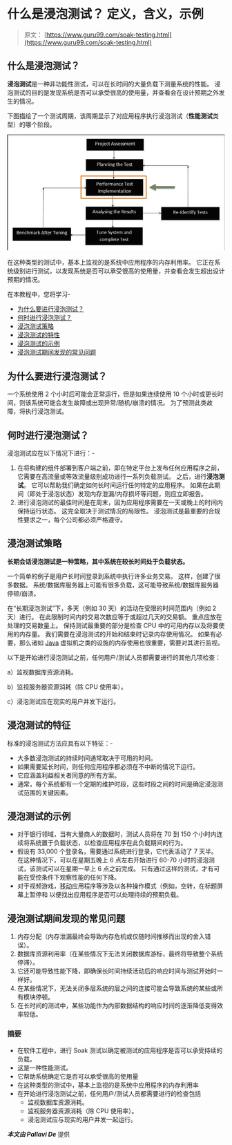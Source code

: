 # 什么是浸泡测试？ 定义，含义，示例

> 原文： [https://www.guru99.com/soak-testing.html](https://www.guru99.com/soak-testing.html)

## 什么是浸泡测试？

**浸泡测试**是一种非功能性测试，可以在长时间的大量负载下测量系统的性能。 浸泡测试的目的是发现系统是否可以承受很高的使用量，并查看会在设计预期之外发生的情况。

下图描绘了一个测试周期，该周期显示了对应用程序执行浸泡测试（**性能测试**类型）的哪个阶段。

![Type of Performance testing image](img/721232638a2f77bc2cd397b91ba1f94c.png)

在这种类型的测试中，基本上监视的是系统中应用程序的内存利用率。 它正在系统级别进行测试，以发现系统是否可以承受很高的使用量，并查看会发生超出设计预期的情况。

在本教程中，您将学习-

*   [为什么要进行浸泡测试？](#2)
*   [何时进行浸泡测试？](#3)
*   [浸泡测试策略](#4)
*   [浸泡测试的特性](#5)
*   [浸泡测试的示例](#6)
*   [浸泡测试期间发现的常见问题](#7)

## 为什么要进行浸泡测试？

一个系统使用 2 个小时后可能会正常运行，但是如果连续使用 10 个小时或更长时间，则该系统可能会发生故障或出现异常/随机/崩溃的情况。 为了预测此类故障，将执行浸泡测试。

## 何时进行浸泡测试？

浸泡测试应在以下情况下进行：-

1.  在将构建的组件部署到客户端之前，即在特定平台上发布任何应用程序之前，它需要在高流量或等效流量级别成功进行一系列负载测试。 之后，进行**浸泡测试**。 它可以帮助我们确定如何长时间运行任何特定的应用程序。 如果在此期间（即处于浸泡状态）发现内存泄漏/内存损坏等问题，则应立即报告。
2.  进行浸泡测试的最佳时间是在周末，因为应用程序需要在一天或晚上的时间内保持运行状态。 这完全取决于测试情况的​​局限性。 浸泡测试是最重要的合规性要求之一，每个公司都必须严格遵守。

## 浸泡测试策略

**长期会话浸泡测试是一种策略，其中系统在较长时间处于负载状态。**

一个简单的例子是用户长时间登录到系统中执行许多业务交易。 这样，创建了很多数据。 系统/数据库服务器上可能有很多负载，这可能导致系统/数据库服务器停顿/崩溃。

在“长期浸泡测试”下，多天（例如 30 天）的活动在受限的时间范围内（例如 2 天）进行。 在此限制时间内的交易次数应等于或超过几天的交易额。 重点应放在处理的交易数量上。 保持测试最重要的部分是检查 CPU 中的可用内存以及将要使用的内存量。 我们需要在浸泡测试的开始和结束时记录内存使用情况。 如果有必要，那么诸如 [Java](/java-tutorial.html) 虚拟机之类的设施的内存使用也很重要，需要对其进行监视。

以下是开始进行浸泡测试之前，任何用户/测试人员都需要进行的其他几项检查：

a）监视数据库资源消耗。

b）监视服务器资源消耗（除 CPU 使用率）。

c）浸泡测试应在现实的用户并发下运行。

## 浸泡测试的特征

标准的浸泡测试方法应具有以下特征：-

*   大多数浸泡测试的持续时间通常取决于可用的时间。
*   如果需要延长时间，则任何应用程序都必须在不中断的情况下运行。
*   它应涵盖利益相关者同意的所有方案。
*   通常，每个系统都有一个定期的维护时段，这些时段之间的时间是确定浸泡测试范围的关键因素。

## 浸泡测试的示例

*   对于银行领域，当有大量商人的数据时，测试人员将在 70 到 150 个小时内连续将系统置于负载状态，以检查应用程序在此负载期间的行为。
*   假设有 33,000 个登录名，需要通过系统进行登录，它代表活动了 7 天半。 在这种情况下，可以在星期五晚上 6 点左右开始进行 60-70 小时的浸泡测试，该测试可以在星期一早上 6 点之前完成。 只有通过这样的测试，才有可能在受控条件下观察性能的任何下降。
*   对于视频游戏，[移动](/mobile-testing.html)应用程序等涉及以各种操作模式（例如，空转，在标题屏幕上暂停和 以便找出应用程序是否可以处理持续的预期负载。

## 浸泡测试期间发现的常见问题

1.  内存分配（内存泄漏最终会导致内存危机或仅随时间推移而出现的舍入错误）。
2.  数据库资源利用率（在某些情况下无法关闭数据库游标，最终将导致整个系统停滞）。
3.  它还可能导致性能下降，即确保长时间持续活动后的响应时间与测试开始时一样好。
4.  在某些情况下，无法关闭多层系统的层之间的连接可能会导致系统的某些或所有模块停顿。
5.  在长时间的测试中，某些功能作为内部数据结构的响应时间的逐渐降低变得效率较低。

### 摘要

*   在软件工程中，进行 Soak 测试以确定被测试的应用程序是否可以承受持续的负载。
*   这是一种性能测试。
*   它帮助系统确定它是否可以承受很高的使用量
*   在这种类型的测试中，基本上监视的是系统中应用程序的内存利用率
*   在开始进行浸泡测试之前，任何用户/测试人员都需要进行的检查包括
    *   监视数据库资源消耗。
    *   监视服务器资源消耗（除 CPU 使用率）。
    *   浸泡测试应与现实的用户并发一起运行。

***本文由 Pallavi De*** 提供